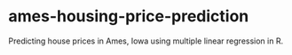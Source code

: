 # ames-housing-price-prediction
Predicting house prices in Ames, Iowa using multiple linear regression in R.
